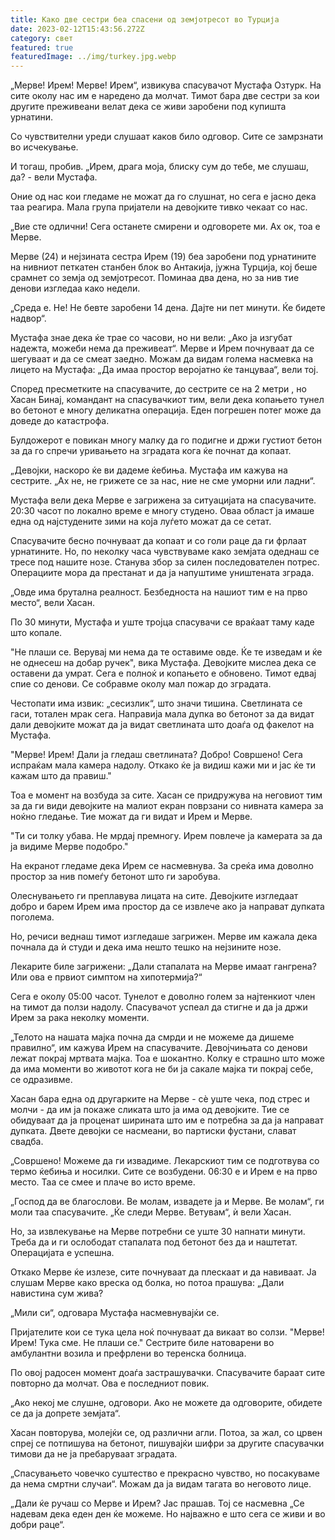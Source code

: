 ```yaml
---
title: Како две сестри беа спасени од земјотресот во Турција
date: 2023-02-12T15:43:56.272Z
category: свет
featured: true
featuredImage: ../img/turkey.jpg.webp
---
```


„Мерве! Ирем! Мерве! Ирем“, извикува спасувачот Мустафа Озтурк. На сите околу нас им е наредено да молчат. Тимот бара две сестри за кои другите преживеани велат дека се живи заробени под купишта урнатини.

Со чувствителни уреди слушаат каков било одговор. Сите се замрзнати во исчекување.

И тогаш, пробив. „Ирем, драга моја, блиску сум до тебе, ме слушаш, да? - вели Мустафа.

Оние од нас кои гледаме не можат да го слушнат, но сега е јасно дека таа реагира. Мала група пријатели на девојките тивко чекаат со нас.

„Вие сте одлични! Сега останете смирени и одговорете ми. Ах ок, тоа е Мерве.

Мерве (24) и нејзината сестра Ирем (19) беа заробени под урнатините на нивниот петкатен станбен блок во Антакија, јужна Турција, кој беше срамнет со земја од земјотресот. Поминаа два дена, но за нив тие денови изгледаа како недели.

„Среда е. Не! Не бевте заробени 14 дена. Дајте ни пет минути. Ќе бидете надвор“.

Мустафа знае дека ќе трае со часови, но ни вели: „Ако ја изгубат надежта, можеби нема да преживеат“.
Мерве и Ирем почнуваат да се шегуваат и да се смеат заедно. Можам да видам голема насмевка на лицето на Мустафа: „Да имаа простор веројатно ќе танцуваа“, вели тој.

Според пресметките на спасувачите, до сестрите се на 2 метри , но Хасан Бинај, командант на спасувачкиот тим, вели дека копањето тунел во бетонот е многу деликатна операција. Еден погрешен потег може да доведе до катастрофа.

Булдожерот е повикан многу малку да го подигне и држи густиот бетон за да го спречи уривањето на зградата кога ќе почнат да копаат.

„Девојки, наскоро ќе ви дадеме ќебиња. Мустафа им кажува на сестрите. „Ах не, не грижете се за нас, ние не сме уморни или ладни“.

Мустафа вели дека Мерве е загрижена за ситуацијата на спасувачите. 20:30 часот по локално време е многу студено. Оваа област ја имаше една од најстудените зими на која луѓето можат да се сетат.

Спасувачите бесно почнуваат да копаат и со голи раце да ги фрлаат урнатините.
Но, по неколку часа чувствуваме како земјата одеднаш се тресе под нашите нозе. Станува збор за силен последователен потрес. Операциите мора да престанат и да ја напуштиме уништената зграда.

„Овде има брутална реалност. Безбедноста на нашиот тим е на прво место“, вели Хасан.

По 30 минути, Мустафа и уште тројца спасувачи се враќаат таму каде што копале.

"Не плаши се. Верувај ми нема да те оставиме овде. Ќе те изведам и ќе не однесеш на добар ручек", вика Мустафа. Девојките мислеа дека се оставени да умрат.
Сега е полноќ и копањето е обновено. Тимот едвај спие со денови. Се собравме околу мал пожар до зградата.

Честопати има извик: „сесизлик“, што значи тишина. Светлината се гаси, тотален мрак сега. Направија мала дупка во бетонот за да видат дали девојките можат да ја видат светлината што доаѓа од факелот на Мустафа.

"Мерве! Ирем! Дали ја гледаш светлината? Добро! Совршено! Сега испраќам мала камера надолу. Откако ќе ја видиш кажи ми и јас ќе ти кажам што да правиш."

Тоа е момент на возбуда за сите. Хасан се придружува на неговиот тим за да ги види девојките на малиот екран поврзани со нивната камера за ноќно гледање. Тие можат да ги видат и Ирем и Мерве.

"Ти си толку убава. Не мрдај премногу. Ирем повлече ја камерата за да ја видиме Мерве подобро."

На екранот гледаме дека Ирем се насмевнува. За среќа има доволно простор за нив помеѓу бетонот што ги заробува.

Олеснувањето ги преплавува лицата на сите. Девојките изгледаат добро и барем Ирем има простор да се извлече ако ја направат дупката поголема.

Но, речиси веднаш тимот изгледаше загрижен. Мерве им кажала дека почнала да ѝ студи и дека има нешто тешко на нејзините нозе.

Лекарите биле загрижени: „Дали стапалата на Мерве имаат гангрена? Или ова е првиот симптом на хипотермија?“

Сега е околу 05:00 часот. Тунелот е доволно голем за најтенкиот член на тимот да ползи надолу. Спасувачот успеал да стигне и да ја држи Ирем за рака неколку моменти.

„Телото на нашата мајка почна да смрди и не можеме да дишеме правилно“, им кажува Ирем на спасувачите. Девојчињата со денови лежат покрај мртвата мајка.
Тоа е шокантно. Колку е страшно што може да има моменти во животот кога не би ја сакале мајка ти покрај себе, се одразивме.

Хасан бара една од другарките на Мерве - сè уште чека, под стрес и молчи - да им ја покаже сликата што ја има од девојките. Тие се обидуваат да ја проценат ширината што им е потребна за да ја направат дупката. Двете девојки се насмеани, во партиски фустани, слават свадба.

„Совршено! Можеме да ги извадиме. Лекарскиот тим се подготвува со термо ќебиња и носилки. Сите се возбудени. 06:30 е и Ирем е на прво место. Таа се смее и плаче во исто време.

„Господ да ве благослови. Ве молам, извадете ја и Мерве. Ве молам“, ги моли таа спасувачите. „Ќе следи Мерве. Ветувам“, ѝ вели Хасан.

Но, за извлекување на Мерве потребни се уште 30 напнати минути. Треба да и ги ослободат стапалата под бетонот без да и наштетат. Операцијата е успешна.

Откако Мерве ќе излезе, сите почнуваат да плескаат и да навиваат. Ја слушам Мерве како вреска од болка, но потоа прашува: „Дали навистина сум жива?

„Мили си“, одговара Мустафа насмевнувајќи се.

Пријателите кои се тука цела ноќ почнуваат да викаат во солзи. "Мерве! Ирем! Тука сме. Не плаши се." Сестрите биле натоварени во амбулантни возила и префрлени во теренска болница.

По овој радосен момент доаѓа застрашувачки. Спасувачите бараат сите повторно да молчат. Ова е последниот повик.

„Ако некој ме слушне, одговори. Ако не можете да одговорите, обидете се да ја допрете земјата“.

Хасан повторува, молејќи се, од различни агли. Потоа, за жал, со црвен спреј се потпишува на бетонот, пишувајќи шифри за другите спасувачки тимови да не ја пребаруваат зградата.

„Спасувањето човечко суштество е прекрасно чувство, но посакуваме да нема смртни случаи“. Можам да ја видам тагата во неговото лице.

„Дали ќе ручаш со Мерве и Ирем? Јас прашав. Тој се насмевна „Се надевам дека еден ден ќе можеме. Но најважно е што сега се живи и во добри раце“.

